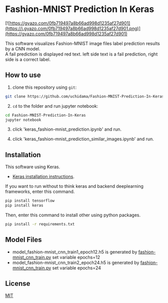 ﻿# Fashion-MNIST Prediction In Keras

[![https://gyazo.com/0fb719497a8b66ad998d1235af27d901](https://i.gyazo.com/0fb719497a8b66ad998d1235af27d901.png)](https://gyazo.com/0fb719497a8b66ad998d1235af27d901)

This software visualizes Fashion-MNIST image files label prediction results by a CNN model.  
A fail prediction is displayed red text. left side text is a fail prediction, right side is a correct label.

## How to use

1. clone this repository using `git`:

```sh
git clone https://github.com/uchidama/Fashion-MNIST-Prediction-In-Keras.git
```

2. `cd` to the folder and run jupyter notebook:
```sh
cd Fashion-MNIST-Prediction-In-Keras
jupyter notebook
```

3. click 'keras_fashion-mnist_prediction.ipynb' and run.

4. click 'keras_fashion-mnist_prediction_similar_images.ipynb' and run.

## Installation

This software using Keras.
- [Keras installation instructions](https://github.com/keras-team/keras#installation).

If you want to run without to think keras and backend deeplearning frameworks, enter this command.   
```sh
pip install tensorflow
pip install keras
```

Then, enter this command to install other using python packages.
```sh
pip install -r requirements.txt
```

## Model Files

- model_fashion-mnist_cnn_train1_epoch12.h5 is generated by [fashion-mnist_cnn_train.py](https://github.com/keras-team/keras/blob/master/examples/cifar10_resnet.py) set variable epochs=12  
- model_fashion-mnist_cnn_train2_epoch24.h5 is generated by [fashion-mnist_cnn_train.py](https://github.com/keras-team/keras/blob/master/examples/cifar10_resnet.py) set variable epochs=24  

## License

[MIT](LICENSE.md)
